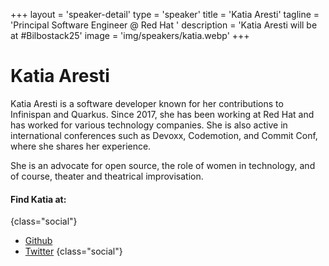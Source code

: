 +++
layout = 'speaker-detail'
type = 'speaker'
title = 'Katia Aresti'
tagline = 'Principal Software Engineer @ Red Hat '
description = 'Katia Aresti will be at #Bilbostack25'
image = 'img/speakers/katia.webp'
+++

# Katia Aresti

Katia Aresti is a software developer known for her contributions to Infinispan and Quarkus. Since 2017, she has been working at Red Hat and has worked for various technology companies. She is also active in international conferences such as Devoxx, Codemotion, and Commit Conf, where she shares her experience.  

She is an advocate for open source, the role of women in technology, and of course, theater and theatrical improvisation.

#### Find Katia at:

{class="social"}

- [Github](https://github.com/karesti)
- [Twitter](https://x.com/karesti)
  {class="social"}
